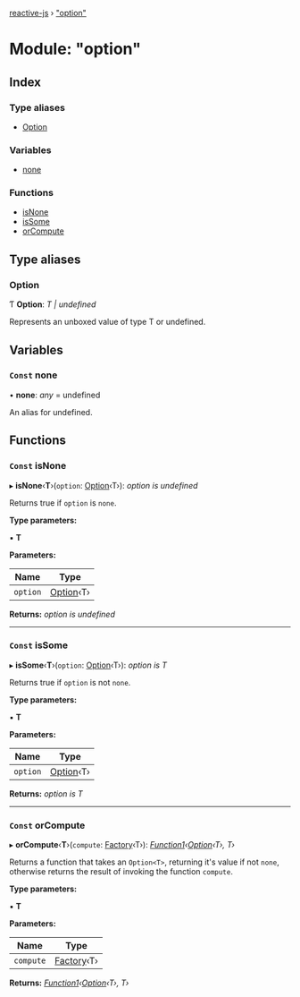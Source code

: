 [reactive-js](../README.md) › ["option"](_option_.md)

# Module: "option"

## Index

### Type aliases

* [Option](_option_.md#option)

### Variables

* [none](_option_.md#const-none)

### Functions

* [isNone](_option_.md#const-isnone)
* [isSome](_option_.md#const-issome)
* [orCompute](_option_.md#const-orcompute)

## Type aliases

###  Option

Ƭ **Option**: *T | undefined*

Represents an unboxed value of type T or undefined.

## Variables

### `Const` none

• **none**: *any* = undefined

An alias for undefined.

## Functions

### `Const` isNone

▸ **isNone**‹**T**›(`option`: [Option](_option_.md#option)‹T›): *option is undefined*

Returns true if `option` is `none`.

**Type parameters:**

▪ **T**

**Parameters:**

Name | Type |
------ | ------ |
`option` | [Option](_option_.md#option)‹T› |

**Returns:** *option is undefined*

___

### `Const` isSome

▸ **isSome**‹**T**›(`option`: [Option](_option_.md#option)‹T›): *option is T*

Returns true if `option` is not `none`.

**Type parameters:**

▪ **T**

**Parameters:**

Name | Type |
------ | ------ |
`option` | [Option](_option_.md#option)‹T› |

**Returns:** *option is T*

___

### `Const` orCompute

▸ **orCompute**‹**T**›(`compute`: [Factory](_functions_.md#factory)‹T›): *[Function1](_functions_.md#function1)‹[Option](_option_.md#option)‹T›, T›*

Returns a function that takes an `Option<T>`, returning it's value
if not `none`, otherwise returns the result of invoking the function `compute`.

**Type parameters:**

▪ **T**

**Parameters:**

Name | Type |
------ | ------ |
`compute` | [Factory](_functions_.md#factory)‹T› |

**Returns:** *[Function1](_functions_.md#function1)‹[Option](_option_.md#option)‹T›, T›*
